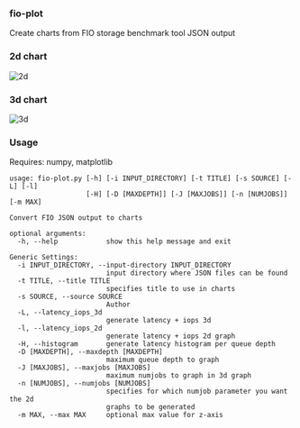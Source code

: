 ### fio-plot
Create charts from FIO storage benchmark tool JSON output


### 2d chart 
![2d][2d]

### 3d chart
![3d][3d]

### Usage
Requires: numpy, matplotlib

    usage: fio-plot.py [-h] [-i INPUT_DIRECTORY] [-t TITLE] [-s SOURCE] [-L] [-l]
                       [-H] [-D [MAXDEPTH]] [-J [MAXJOBS]] [-n [NUMJOBS]] [-m MAX]
    
    Convert FIO JSON output to charts
    
    optional arguments:
      -h, --help            show this help message and exit
    
    Generic Settings:
      -i INPUT_DIRECTORY, --input-directory INPUT_DIRECTORY
                            input directory where JSON files can be found
      -t TITLE, --title TITLE
                            specifies title to use in charts
      -s SOURCE, --source SOURCE
                            Author
      -L, --latency_iops_3d
                            generate latency + iops 3d
      -l, --latency_iops_2d
                            generate latency + iops 2d graph
      -H, --histogram       generate latency histogram per queue depth
      -D [MAXDEPTH], --maxdepth [MAXDEPTH]
                            maximum queue depth to graph
      -J [MAXJOBS], --maxjobs [MAXJOBS]
                            maximum numjobs to graph in 3d graph
      -n [NUMJOBS], --numjobs [NUMJOBS]
                            specifies for which numjob parameter you want the 2d
                            graphs to be generated
      -m MAX, --max MAX     optional max value for z-axis
        

[2d]: https://github.com/louwrentius/fio-plot/blob/master/images/MX200/randread_iodepth_2019-08-04-20:22:53_1_iops_latency.png?raw=true 
[3d]: https://github.com/louwrentius/fio-plot/blob/master/images/MX200/3d-iops-jobsRandom%20Read-2019-08-04-20:45:53.png?raw=true
